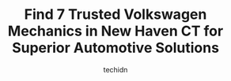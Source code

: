---
layout: ampstory
image: https://images.unsplash.com/photo-1617814086906-d847a8bc6fca?ixlib=rb-4.0.3&ixid=MnwxMjA3fDB8MHxwaG90by1wYWdlfHx8fGVufDB8fHx8&auto=format&fit=crop&w=640&h=853&q=80
author: techidn
featured: false
description: Trust your vehicles maintenance and repairs to the 7 best Volkswagen Mechanic in New Haven CT, USA. With their extensive experience, cutting-edge technology, and commitment to customer sati
title: Find 7 Trusted Volkswagen Mechanics in New Haven CT for Superior Automotive Solutions
cover:
   title: Find 7 Trusted Volkswagen Mechanics in New Haven CT for Superior Automotive Solutions
   subtitle: Rickpate
   background: https://images.unsplash.com/photo-1617814086906-d847a8bc6fca?ixlib=rb-4.0.3&ixid=MnwxMjA3fDB8MHxwaG90by1wYWdlfHx8fGVufDB8fHx8&auto=format&fit=crop&w=640&h=853&q=80

pages: 
 - layout: thirds
   top: <h1>#1 CarHavn</h1>
   bottom: "<p>Very happy with the repairs done to my Q5! It had been burning oil for some time, and CarHavn diagnosed it as the dreaded piston ring failure issue. The service adviso</p>"
   background: https://www.knot35.com/toplist/wp-content/uploads/2023/06/best-volkswagen-mechanic-1-in-new-haven-ct-1685840064.jpeg
   backgroundblur: true
 - layout: thirds
   top: <h1>#2 Chuck & Eddies Used Auto Parts</h1>
   bottom: "<p>190 Middletown Ave, New Haven, CT 06513, United States</p>"
   background: https://www.knot35.com/toplist/wp-content/uploads/2023/06/best-volkswagen-mechanic-2-in-new-haven-ct-1685840064.jpeg
   cta:
      link: https://www.knot35.com/toplist/find-7-trusted-volkswagen-mechanics-in-new-haven-ct-for-superior-automotive-solutions/
      text: Find 7 Trusted Volkswagen Mechanics in New Haven CT for Superior Automotive Solutions
 - layout: thirds
   top: <h1>#3 East Rock Auto Repair Inc</h1>
   bottom: "<p>1400 State St, New Haven, CT 06511, United States</p>"
   background: https://www.knot35.com/toplist/wp-content/uploads/2023/06/best-volkswagen-mechanic-3-in-new-haven-ct-1685840065.jpeg
   cta:
      link: https://www.knot35.com/toplist/find-7-trusted-volkswagen-mechanics-in-new-haven-ct-for-superior-automotive-solutions/
      text: Find 7 Trusted Volkswagen Mechanics in New Haven CT for Superior Automotive Solutions
 - layout: thirds
   top: <h1>#4 New England Collision</h1>
   bottom: "<p>465 Derby Ave, West Haven, CT 06516, United States</p>"
   background: https://images.unsplash.com/photo-1604871000636-074fa5117945?ixlib=rb-4.0.3&ixid=MnwxMjA3fDB8MHxwaG90by1wYWdlfHx8fGVufDB8fHx8&auto=format&fit=crop&w=640&h=853&q=80
   cta:
      link: https://www.knot35.com/toplist/find-7-trusted-volkswagen-mechanics-in-new-haven-ct-for-superior-automotive-solutions/
      text: Find 7 Trusted Volkswagen Mechanics in New Haven CT for Superior Automotive Solutions
 - layout: thirds
   top: <h1>#5 World Trade Auto Sellers</h1>
   bottom: "<p>269 Ferry St, New Haven, CT 06513, United States</p>"
   background: https://images.unsplash.com/photo-1620421680010-0766ff230392?ixlib=rb-4.0.3&ixid=MnwxMjA3fDB8MHxwaG90by1wYWdlfHx8fGVufDB8fHx8&auto=format&fit=crop&w=640&h=853&q=80
   cta:
      link: https://www.knot35.com/toplist/find-7-trusted-volkswagen-mechanics-in-new-haven-ct-for-superior-automotive-solutions/
      text: Find 7 Trusted Volkswagen Mechanics in New Haven CT for Superior Automotive Solutions
 - layout: thirds
   top: <h1>#6 Tonys Auto Services Inc</h1>
   bottom: "<p>599 Lombard St, New Haven, CT 06513, United States</p>"
   background: https://images.unsplash.com/photo-1552083974-186346191183?ixlib=rb-4.0.3&ixid=MnwxMjA3fDB8MHxwaG90by1wYWdlfHx8fGVufDB8fHx8&auto=format&fit=crop&w=640&h=853&q=80
   cta:
      link: https://www.knot35.com/toplist/find-7-trusted-volkswagen-mechanics-in-new-haven-ct-for-superior-automotive-solutions/
      text: Find 7 Trusted Volkswagen Mechanics in New Haven CT for Superior Automotive Solutions
 - layout: thirds
   top: <h1>#7 Class A Auto - Bosch Car Service</h1>
   bottom: "<p>426 Front Ave, West Haven, CT 06516, United States</p>"
   background: https://images.unsplash.com/photo-1489694553447-4c9339da310d?ixlib=rb-4.0.3&ixid=MnwxMjA3fDB8MHxwaG90by1wYWdlfHx8fGVufDB8fHx8&auto=format&fit=crop&w=640&h=853&q=80
   cta:
      link: https://www.knot35.com/toplist/find-7-trusted-volkswagen-mechanics-in-new-haven-ct-for-superior-automotive-solutions/
      text: Find 7 Trusted Volkswagen Mechanics in New Haven CT for Superior Automotive Solutions
 - layout: thirds
   middle: Continue reading...
   background: https://images.unsplash.com/photo-1510906594845-bc082582c8cc?ixlib=rb-4.0.3&ixid=MnwxMjA3fDB8MHxwaG90by1wYWdlfHx8fGVufDB8fHx8&auto=format&fit=crop&w=640&h=853&q=80
   cta:
      link: https://www.knot35.com/toplist/find-7-trusted-volkswagen-mechanics-in-new-haven-ct-for-superior-automotive-solutions/
      text: Find 7 Trusted Volkswagen Mechanics in New Haven CT for Superior Automotive Solutions
      
---